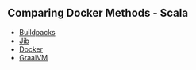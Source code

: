 Comparing Docker Methods - Scala
--------------------------------

- [Buildpacks](../../tree/buildpacks)
- [Jib](../../tree/jib)
- [Docker](../../tree/docker)
- [GraalVM](../../tree/graalvm)
